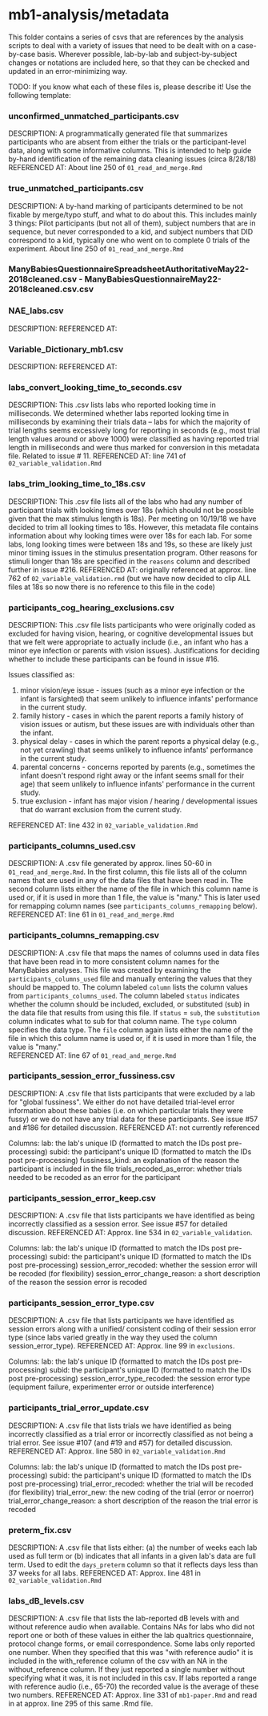 # mb1-analysis/metadata

This folder contains a series of csvs that are references by the analysis scripts to deal with a variety of issues that need to be dealt with on a case-by-case basis. Wherever possible, lab-by-lab and subject-by-subject changes or notations are included here, so that they can be checked and updated in an error-minimizing way.

TODO: If you know what each of these files is, please describe it! Use the following template:

### unconfirmed_unmatched_participants.csv

DESCRIPTION: A programmatically generated file that summarizes participants who are absent from either the trials or the participant-level data, along with some informative columns. This is intended to help guide by-hand identification of the remaining data cleaning issues (circa 8/28/18)
REFERENCED AT: About line 250 of `01_read_and_merge.Rmd`

### true_unmatched_participants.csv

DESCRIPTION: A by-hand marking of participants determined to be not fixable by merge/typo stuff, and what to do about this.  This includes mainly 3 things: Pilot participants (but not all of them), subject numbers that are in sequence, but never corresponded to a kid, and subject numbers that DID correspond to a kid, typically one who went on to complete 0 trials of the experiment. About line 250 of `01_read_and_merge.Rmd`

### ManyBabiesQuestionnaireSpreadsheetAuthoritativeMay22-2018cleaned.csv - ManyBabiesQuestionnaireMay22-2018cleaned.csv.csv

### NAE_labs.csv

DESCRIPTION: 
REFERENCED AT: 

### Variable_Dictionary_mb1.csv

DESCRIPTION: 
REFERENCED AT: 

### labs_convert_looking_time_to_seconds.csv

DESCRIPTION: This .csv lists labs who reported looking time in milliseconds. We determined whether labs reported looking time in milliseconds by examining their trials data – labs for which the majority of trial lengths seems excessively long for reporting in seconds (e.g., most trial length values around or above 1000) were classified as having reported trial length in milliseconds and were thus marked for conversion in this metadata file. Related to issue # 11.
REFERENCED AT: line 741 of `02_variable_validation.Rmd`

### labs_trim_looking_time_to_18s.csv

DESCRIPTION: This .csv file lists all of the labs who had any number of participant trials with looking times over 18s (which should not be possible given that the max stimulus length is 18s). Per meeting on 10/19/18 we have decided to trim all looking times to 18s. However, this metadata file contains information about why looking times were over 18s for each lab. For some labs, long looking times were between 18s and 19s, so these are likely just minor timing issues in the stimulus presentation program. Other reasons for stimuli longer than 18s are specified in the `reasons` column and described further in issue #216. 
REFERENCED AT: originally referenced at approx. line 762 of `02_variable_validation.rmd` (but we have now decided to clip ALL files at 18s so now there is no reference to this file in the code)

### participants_cog_hearing_exclusions.csv

DESCRIPTION: This .csv file lists participants who were originally coded as excluded for having vision, hearing, or cognitive developmental issues but that we felt were  appropriate to actually include (i.e., an infant who has a minor eye infection or parents with vision issues). Justifications for deciding whether to include these participants can be found in issue #16.

Issues classified as:
1. minor vision/eye issue - issues (such as a minor eye infection or the infant is farsighted) that seem unlikely to influence infants' performance in the current study.
2. family history - cases in which the parent reports a family history of vision issues or autism, but these issues are with individuals other than the infant.
3. physical delay - cases in which the parent reports a physical delay (e.g., not yet crawling) that seems unlikely to influence infants' performance in the current study.
4. parental concerns - concerns reported by parents (e.g., sometimes the infant doesn't respond right away or the infant seems small for their age) that seem unlikely to influence infants' performance in the current study.
5. true exclusion - infant has major vision / hearing / developmental issues that do warrant exclusion from the current study.

REFERENCED AT: line 432 in `02_variable_validation.Rmd`

### participants_columns_used.csv

DESCRIPTION: A .csv file generated by approx. lines 50-60 in `01_read_and_merge.Rmd`. In the first column, this file lists all of the column names that are used in any of the data files that have been read in. The second column lists either the name of the file in which this column name is used or, if it is used in more than 1 file, the value is "many." This is later used for remapping column names (see `participants_columns_remapping` below).
REFERENCED AT: line 61 in `01_read_and_merge.Rmd`

### participants_columns_remapping.csv

DESCRIPTION: A .csv file that maps the names of columns used in data files that have been read in to more consistent column names for the ManyBabies analyses. This file was created by examining the `participants_columns_used` file and manually entering the values that they should be mapped to. The column labeled `column` lists the column values from `participants_columns_used`. The column labeled `status` indicates whether the column should be included, excluded, or substituted (sub) in the data file that results from using this file. If `status` = `sub`, the `substitution` column indicates what to sub for that column name. The `type` column specifies the data type. The `file` column again lists either the name of the file in which this column name is used or, if it is used in more than 1 file, the value is "many."  
REFERENCED AT: line 67 of `01_read_and_merge.Rmd`

### participants_session_error_fussiness.csv

DESCRIPTION:  A .csv file that lists participants that were excluded by a lab for "global fussiness". We either do not have detailed trial-level error information about these babies (i.e. on which particular trials they were fussy) or we do not have any trial data for these participants. See issue #57 and #186 for detailed discussion.
REFERENCED AT: not currently referenced

Columns:
lab: the lab's unique ID (formatted to match the IDs post pre-processing)
subid: the participant's unique ID (formatted to match the IDs post pre-processing)
fussiness_kind: an explanation of the reason the participant is included in the file
trials_recoded_as_error: whether trials needed to be recoded as an error for the participant 

### participants_session_error_keep.csv

DESCRIPTION: A .csv file that lists participants we have identified as being incorrectly classified as a session error. See issue #57 for detailed discussion.
REFERENCED AT: Approx. line 534 in `02_variable_validation`.

Columns:
lab: the lab's unique ID (formatted to match the IDs post pre-processing)
subid: the participant's unique ID (formatted to match the IDs post pre-processing)
session_error_recoded: whether the session error will be recoded (for flexibility)
session_error_change_reason: a short description of the reason the session error is recoded 

### participants_session_error_type.csv

DESCRIPTION: A .csv file that lists participants we have identified as session errors along with a unified/ consistent coding of their session error type (since labs varied greatly in the way they used the column session_error_type).
REFERENCED AT: Approx. line 99 in `exclusions`.

Columns:
lab: the lab's unique ID (formatted to match the IDs post pre-processing)
subid: the participant's unique ID (formatted to match the IDs post pre-processing)
session_error_type_recoded: the session error type (equipment failure, experimenter error or outside interference)

### participants_trial_error_update.csv

DESCRIPTION: A .csv file that lists trials we have identified as being incorrectly classified as a trial error or incorrectly classified as not being a trial error. See issue #107 (and #19 and #57) for detailed discussion.
REFERENCED AT: Approx. line 580 in `02_variable_validation.Rmd`

Columns:
lab: the lab's unique ID (formatted to match the IDs post pre-processing)
subid: the participant's unique ID (formatted to match the IDs post pre-processing)
trial_error_recoded: whether the trial will be recoded (for flexibility)
trial_error_new: the new coding of the trial (error or noerror)
trial_error_change_reason: a short description of the reason the trial error is recoded

### preterm_fix.csv

DESCRIPTION: A .csv file that lists either: (a) the number of weeks each lab used as full term or (b) indicates that all infants in a given lab's data are full term. Used to edit the `days_preterm` column so that it reflects days less than 37 weeks for all labs.
REFERENCED AT: Approx. line 481 in `02_variable_validation.Rmd`

### labs_dB_levels.csv

DESCRIPTION: A .csv file that lists the lab-reported dB levels with and without reference audio when available. Contains NAs for labs who did not report one or both of these values in either the lab qualtrics questionnaire, protocol change forms, or email correspondence. Some labs only reported one number. When they specified that this was "with reference audio" it is included in the with_reference column of the csv with an NA in the without_reference column. If they just reported a single number without specifying what it was, it is not included in this csv. If labs reported a range with reference audio (i.e., 65-70) the recorded value is the average of these two numbers.
REFERENCED AT: Approx. line 331 of `mb1-paper.Rmd` and read in at approx. line 295 of this same .Rmd file.

